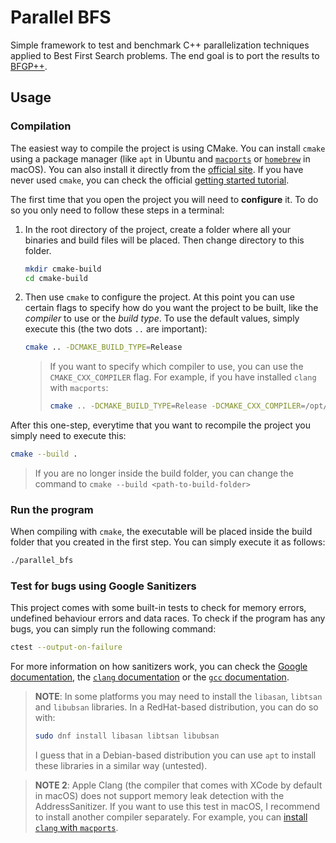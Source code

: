 # Parallel BFS

Simple framework to test and benchmark C++ parallelization techniques applied to Best First Search problems.
The end goal is to port the results to [BFGP++](https://github.com/jsego/bfgp-pp). 

## Usage

### Compilation

The easiest way to compile the project is using CMake. You can install `cmake` using a package manager (like `apt` in
Ubuntu and [`macports`](https://www.macports.org/) or [`homebrew`](https://brew.sh/) in macOS). You can also install it
directly from the [official site](https://cmake.org/). If you have never used `cmake`, you can check the official
[getting started tutorial](https://cmake.org/cmake/help/book/mastering-cmake/chapter/Getting%20Started.html).

The first time that you open the project you will need to **configure** it. To do so you only need to follow these steps
in a terminal:

1. In the root directory of the project, create a folder where all your binaries and build files will be placed.
Then change directory to this folder.

    ```bash
    mkdir cmake-build
    cd cmake-build
    ```
2. Then use `cmake` to configure the project. At this point you can use certain flags to specify how do you want the
project to be built, like the *compiler* to use or the *build type*. To use the default values, simply execute this
(the two dots `..` are important):

    ```bash
    cmake .. -DCMAKE_BUILD_TYPE=Release
    ```

    > If you want to specify which compiler to use, you can use the `CMAKE_CXX_COMPILER` flag. For example, if you
    have installed `clang` with `macports`:
   > ```bash
   > cmake .. -DCMAKE_BUILD_TYPE=Release -DCMAKE_CXX_COMPILER=/opt/local/bin/clang++-mp-17
   > ```
After this one-step, everytime that you want to recompile the project you simply need to execute this:

```bash
cmake --build .
```

> If you are no longer inside the build folder, you can change the command to `cmake --build <path-to-build-folder>`

### Run the program

When compiling with `cmake`, the executable will be placed inside the build folder that you created in the first step.
You can simply execute it as follows:

```bash
./parallel_bfs
```

### Test for bugs using Google Sanitizers

This project comes with some built-in tests to check for memory errors, undefined behaviour errors and data races. To
check if the program has any bugs, you can simply run the following command:

```bash
ctest --output-on-failure
```

For more information on how sanitizers work, you can check the [Google documentation](https://github.com/google/sanitizers/wiki),
the [`clang` documentation](https://clang.llvm.org/docs/UsersManual.html#controlling-code-generation) or the
[`gcc` documentation](https://gcc.gnu.org/onlinedocs/gcc/Instrumentation-Options.html#index-fsanitize_003daddress).

> **NOTE**: In some platforms you may need to install the `libasan`, `libtsan` and `libubsan` libraries. In a RedHat-based
> distribution, you can do so with:
> ```bash
> sudo dnf install libasan libtsan libubsan
> ```
> I guess that in a Debian-based distribution you can use `apt` to install these libraries in a similar way (untested).

> **NOTE 2**: Apple Clang (the compiler that comes with XCode by default in macOS) does not support memory leak
> detection with the AddressSanitizer. If you want to use this test in macOS, I recommend to install another compiler
> separately. For example, you can [install `clang` with `macports`](https://ports.macports.org/search/?q=clang&name=on).
